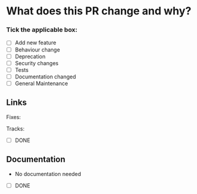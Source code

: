 <!--
By submitting a contribution to The Nazara Project, you agree that your contribution shall be licensed under the same license(s) as the project at the time of contribution.

You also grant the project maintainers the right to relicense the project, including your contribution, under any future version of those license(s), or under any other license that is free and open source software (FOSS) and compatible with the current license(s).
-->

# What does this PR change and why?

<!-- provide a short description what exactly your PR changes here -->

### Tick the applicable box:

- [ ] Add new feature
- [ ] Behaviour change
- [ ] Deprecation
- [ ] Security changes
- [ ] Tests
- [ ] Documentation changed
- [ ] General Maintenance

## Links

<!-- In case your changes fix an existing issue please link it below: -->

Fixes:

<!-- In case your changes track an existing EPIC or larger parent issue, link it below: -->

Tracks:

<!-- Check this box if your PR fixes the issue(s) linked above -->

- [ ] DONE

## Documentation

<!-- provide description about documentation done here or remove this line -->

- No documentation needed
  <br/>

- [ ] DONE

<!--
By submitting a contribution to The Nazara Project, you agree that your contribution shall be licensed under the same license(s) as the project at the time of contribution.

You also grant the project maintainers the right to relicense the project, including your contribution, under any future version of those license(s), or under any other license that is free and open source software (FOSS) and compatible with the current license(s).
-->
